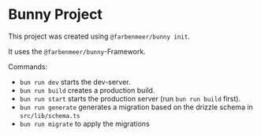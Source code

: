 # Bunny Project

This project was created using `@farbenmeer/bunny init`.

It uses the `@farbenmeer/bunny`-Framework.

Commands:
* `bun run dev` starts the dev-server.
* `bun run build` creates a production build.
* `bun run start` starts the production server (run `bun run build` first).
* `bun run generate` generates a migration based on the drizzle schema in `src/lib/schema.ts`
* `bun run migrate` to apply the migrations

